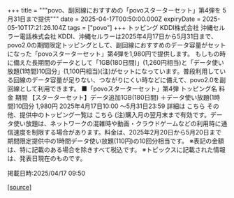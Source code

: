 +++
title = """povo、副回線におすすめの「povoスターターセット」第4弾を 5月31日まで提供"""
date = 2025-04-17T00:50:00.000Z
expiryDate = 2025-05-10T17:21:26.104Z
tags = ["povo"]
+++
トッピング KDDI株式会社 沖縄セルラー電話株式会社 KDDI、沖縄セルラーは2025年4月17日から5月31日まで、povo2.0の期間限定トッピングとして、副回線におすすめのデータ容量がセットになった「povoスターターセット」第4弾を1,980円で提供します。 もしもの時に備えた長期間のデータとして「1GB(180日間)」(1,260円相当)と「データ使い放題(1時間)10回分」(1,100円相当)(注)がセットになっています。普段利用している回線のデータ容量が足りない、つながりにくい時などに備えて、povo2.0を副回線として利用できます。 ■「povoスターターセット」第4弾 トッピング名 料金 期間 【スターターセット】データ追加1GB(180日間) ＋データ使い放題(1時間)10回分 1,980円 2025年4月17日10:00 ～5月31日23:59 詳細は こちら その他、提供中のトッピング一覧は こちら (注)購入月の翌月末まで有効です。データ使い放題は、ネットワークの混雑時や動画・クラウドゲームなどの利用時に通信速度を制限する場合があります。料金は、2025年2月20日から5月20日まで期間限定提供中の1時間データ使い放題(110円)の10回分相当です。 ※表記の金額は、特に記載のある場合を除きすべて税込です。 ※トピックスに記載された情報は、発表日現在のものです。

掲載日時:2025/04/17 09:50

[[source]](https://povo.jp/news/newsrelease/20250417_02/)
